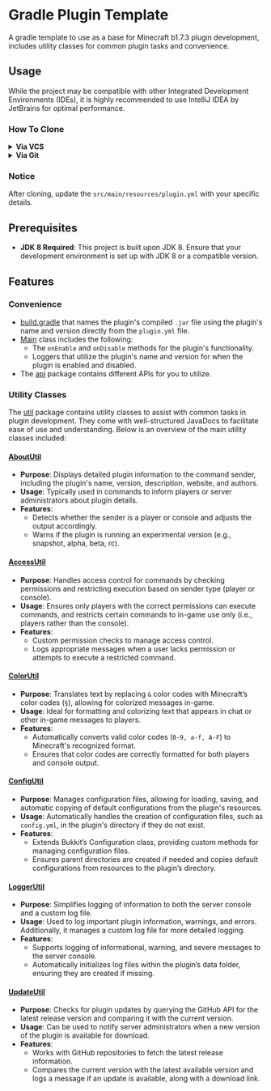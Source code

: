 # Gradle Plugin Template
A gradle template to use as a base for Minecraft b1.7.3 plugin development, includes utility classes for common plugin tasks and convenience.

## Usage
While the project may be compatible with other Integrated Development Environments (IDEs), it is highly recommended to use IntelliJ IDEA by JetBrains for optimal performance.

### How To Clone
<details>
    <summary><b>Via VCS</b></summary>

1. Open IntelliJ IDEA.
2. Go to `File > New > Project from Version Control`.
   - If you're on the dashboard home screen of the IDE, click `CLONE FROM VCS` on the top-right button.
3. In the `URL` field, paste the repository link:
```
https://github.com/AleksandarHaralanov/gradle-plugin-template
```
4. Rename your project to have your desired plugin name.
5. Click `Clone` to download the project.

</details>

<details>
    <summary><b>Via Git</b></summary>

1. Open your terminal and run the following command:
```bash
git clone https://github.com/AleksandarHaralanov/gradle-plugin-template.git <project-name>
```

</details>

### Notice
After cloning, update the `src/main/resources/plugin.yml` with your specific details.

## Prerequisites
- **JDK 8 Required**: This project is built upon JDK 8. Ensure that your development environment is set up with JDK 8 or a compatible version.

## Features
### Convenience
- [build.gradle](https://github.com/AleksandarHaralanov/Gradle-Plugin-Template/blob/master/build.gradle) that names the plugin's compiled `.jar` file using the plugin's name and version directly from the `plugin.yml` file.
- [Main](https://github.com/AleksandarHaralanov/Gradle-Plugin-Template/blob/master/src/main/java/org/example/Main.java) class includes the following:
   - The `onEnable` and `onDisable` methods for the plugin's functionality.
   - Loggers that utilize the plugin's name and version for when the plugin is enabled and disabled.
- The [api](https://github.com/AleksandarHaralanov/Gradle-Plugin-Template/blob/master/api) package contains different APIs for you to utilize.

### Utility Classes
The [util](https://github.com/AleksandarHaralanov/Gradle-Plugin-Template/blob/master/src/main/java/org/example/util) package contains utility classes to assist with common tasks in plugin development. They come with well-structured JavaDocs to facilitate ease of use and understanding. Below is an overview of the main utility classes included:

#### [AboutUtil](https://github.com/AleksandarHaralanov/Gradle-Plugin-Template/blob/master/src/main/java/org/example/util/AboutUtil.java)
- **Purpose**: Displays detailed plugin information to the command sender, including the plugin's name, version, description, website, and authors.
- **Usage**: Typically used in commands to inform players or server administrators about plugin details.
- **Features**:
  - Detects whether the sender is a player or console and adjusts the output accordingly.
  - Warns if the plugin is running an experimental version (e.g., snapshot, alpha, beta, rc).

#### [AccessUtil](https://github.com/AleksandarHaralanov/Gradle-Plugin-Template/blob/master/src/main/java/org/example/util/AccessUtil.java)
- **Purpose**: Handles access control for commands by checking permissions and restricting execution based on sender type (player or console).
- **Usage**: Ensures only players with the correct permissions can execute commands, and restricts certain commands to in-game use only (i.e., players rather than the console).
- **Features**:
  - Custom permission checks to manage access control.
  - Logs appropriate messages when a user lacks permission or attempts to execute a restricted command.

#### [ColorUtil](https://github.com/AleksandarHaralanov/Gradle-Plugin-Template/blob/master/src/main/java/org/example/util/ColorUtil.java)
- **Purpose**: Translates text by replacing `&` color codes with Minecraft’s color codes (`§`), allowing for colorized messages in-game.
- **Usage**: Ideal for formatting and colorizing text that appears in chat or other in-game messages to players.
- **Features**:
  - Automatically converts valid color codes (`0-9, a-f, A-F`) to Minecraft's recognized format.
  - Ensures that color codes are correctly formatted for both players and console output.

#### [ConfigUtil](https://github.com/AleksandarHaralanov/Gradle-Plugin-Template/blob/master/src/main/java/org/example/util/ConfigUtil.java)
- **Purpose**: Manages configuration files, allowing for loading, saving, and automatic copying of default configurations from the plugin's resources.
- **Usage**: Automatically handles the creation of configuration files, such as `config.yml`, in the plugin's directory if they do not exist.
- **Features**:
  - Extends Bukkit’s Configuration class, providing custom methods for managing configuration files.
  - Ensures parent directories are created if needed and copies default configurations from resources to the plugin’s directory.

#### [LoggerUtil](https://github.com/AleksandarHaralanov/Gradle-Plugin-Template/blob/master/src/main/java/org/example/util/LoggerUtil.java)
- **Purpose**: Simplifies logging of information to both the server console and a custom log file.
- **Usage**: Used to log important plugin information, warnings, and errors. Additionally, it manages a custom log file for more detailed logging.
- **Features**:
  - Supports logging of informational, warning, and severe messages to the server console.
  - Automatically initializes log files within the plugin’s data folder, ensuring they are created if missing.

#### [UpdateUtil](https://github.com/AleksandarHaralanov/Gradle-Plugin-Template/blob/master/src/main/java/org/example/util/UpdateUtil.java)
- **Purpose**: Checks for plugin updates by querying the GitHub API for the latest release version and comparing it with the current version.
- **Usage**: Can be used to notify server administrators when a new version of the plugin is available for download.
- **Features**:
  - Works with GitHub repositories to fetch the latest release information.
  - Compares the current version with the latest available version and logs a message if an update is available, along with a download link.
